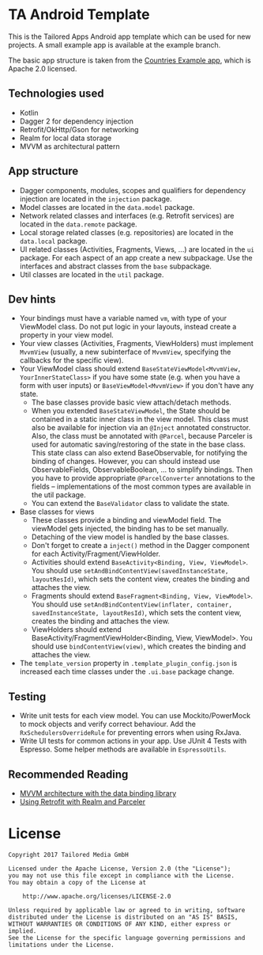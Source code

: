 # TA Android Template

This is the Tailored Apps Android app template which can be used for new projects. A small example app is available at the example branch.

The basic app structure is taken from the [Countries Example app](https://github.com/patloew/countries), which is Apache 2.0 licensed.

## Technologies used

* Kotlin
* Dagger 2 for dependency injection
* Retrofit/OkHttp/Gson for networking
* Realm for local data storage
* MVVM as architectural pattern

## App structure

* Dagger components, modules, scopes and qualifiers for dependency injection are located in the `injection` package.
* Model classes are located in the `data.model` package.
* Network related classes and interfaces (e.g. Retrofit services) are located in the `data.remote` package.
* Local storage related classes (e.g. repositories) are located in the `data.local` package.
* UI related classes (Activities, Fragments, Views, ...) are located in the `ui` package. For each aspect of an app create a new subpackage. Use the interfaces and abstract classes from the `base` subpackage.
* Util classes are located in the `util` package.

## Dev hints

* Your bindings must have a variable named `vm`, with type of your ViewModel class. Do not put logic in your layouts, instead create a property in your view model.
* Your view classes (Activities, Fragments, ViewHolders) must implement `MvvmView` (usually, a new subinterface of `MvvmView`, specifying the callbacks for the specific view).
* Your ViewModel class should extend `BaseStateViewModel<MvvmView, YourInnerStateClass>` if you have some state (e.g. when you have a form with user inputs) or `BaseViewModel<MvvmView>` if you don't have any state.
    * The base classes provide basic view attach/detach methods. 
    * When you extended `BaseStateViewModel`, the State should be contained in a static inner class in the view model. This class must also be available for injection via an `@Inject` annotated constructor. Also, the class must be annotated with `@Parcel`, because Parceler is used for automatic saving/restoring of the state in the base class. This state class can also extend BaseObservable, for notifying the binding of changes. However, you can should instead use ObservableFields, ObservableBoolean, … to simplify bindings. Then you have to provide appropriate `@ParcelConverter` annotations to the fields – implementations of the most common types are available in the util package.
    * You can extend the `BaseValidator` class to validate the state.
* Base classes for views
    * These classes provide a binding and viewModel field. The viewModel gets injected, the binding has to be set manually.
    * Detaching of the view model is handled by the base classes.
    * Don't forget to create a  `inject()` method in the Dagger component for each Activity/Fragment/ViewHolder.
    * Activities should extend `BaseActivity<Binding, View, ViewModel>`. You should use `setAndBindContentView(savedInstanceState, layoutResId)`, which sets the content view, creates the binding and attaches the view.
    * Fragments should extend `BaseFragment<Binding, View, ViewModel>`. You should use `setAndBindContentView(inflater, container, savedInstanceState, layoutResId)`, which sets the content view, creates the binding and attaches the view.
    * ViewHolders should extend BaseActivity/FragmentViewHolder<Binding, View, ViewModel>. You should use `bindContentView(view)`, which creates the binding and attaches the view.
* The `template_version` property in `.template_plugin_config.json` is increased each time classes under the `.ui.base` package change.

## Testing

* Write unit tests for each view model. You can use Mockito/PowerMock to mock objects and verify correct behaviour. Add the `RxSchedulersOverrideRule` for preventing errors when using RxJava.
* Write UI tests for common actions in your app. Use JUnit 4 Tests with Espresso. Some helper methods are available in `EspressoUtils`.

## Recommended Reading

* [MVVM architecture with the data binding library](https://nullpointer.wtf/android/mvvm-architecture-data-binding-library/)
* [Using Retrofit with Realm and Parceler](https://nullpointer.wtf/android/using-retrofit-realm-parceler/)

# License

	Copyright 2017 Tailored Media GmbH

	Licensed under the Apache License, Version 2.0 (the "License");
	you may not use this file except in compliance with the License.
	You may obtain a copy of the License at

	    http://www.apache.org/licenses/LICENSE-2.0

	Unless required by applicable law or agreed to in writing, software
	distributed under the License is distributed on an "AS IS" BASIS,
	WITHOUT WARRANTIES OR CONDITIONS OF ANY KIND, either express or implied.
	See the License for the specific language governing permissions and
	limitations under the License.